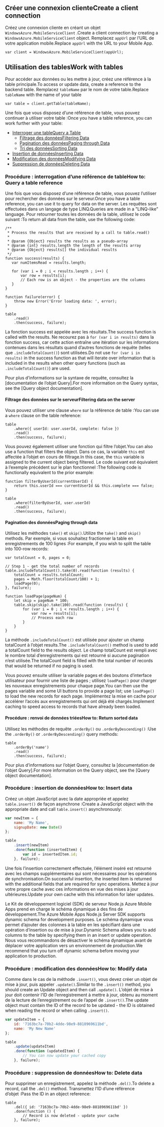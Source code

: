 ## <span data-ttu-id="fd66c-101"><a name="create-client"></a>Créer une connexion cliente</span><span class="sxs-lookup"><span data-stu-id="fd66c-101"><a name="create-client"></a>Create a client connection</span></span>
<span data-ttu-id="fd66c-102">Créez une connexion cliente en créant un objet `WindowsAzure.MobileServiceClient` .</span><span class="sxs-lookup"><span data-stu-id="fd66c-102">Create a client connection by creating a `WindowsAzure.MobileServiceClient` object.</span></span>  <span data-ttu-id="fd66c-103">Remplacez `appUrl` par l’URL de votre application mobile.</span><span class="sxs-lookup"><span data-stu-id="fd66c-103">Replace `appUrl` with the URL to your Mobile App.</span></span>

```
var client = WindowsAzure.MobileServiceClient(appUrl);
```

## <span data-ttu-id="fd66c-104"><a name="table-reference"></a>Utilisation des tables</span><span class="sxs-lookup"><span data-stu-id="fd66c-104"><a name="table-reference"></a>Work with tables</span></span>
<span data-ttu-id="fd66c-105">Pour accéder aux données ou les mettre à jour, créez une référence à la table principale.</span><span class="sxs-lookup"><span data-stu-id="fd66c-105">To access or update data, create a reference to the backend table.</span></span> <span data-ttu-id="fd66c-106">Remplacez `tableName` par le nom de votre table.</span><span class="sxs-lookup"><span data-stu-id="fd66c-106">Replace `tableName` with the name of your table</span></span>

```
var table = client.getTable(tableName);
```

<span data-ttu-id="fd66c-107">Une fois que vous disposez d’une référence de table, vous pouvez continuer à utiliser votre table :</span><span class="sxs-lookup"><span data-stu-id="fd66c-107">Once you have a table reference, you can work further with your table:</span></span>

* [<span data-ttu-id="fd66c-108">Interroger une table</span><span class="sxs-lookup"><span data-stu-id="fd66c-108">Query a Table</span></span>](#querying)
  * [<span data-ttu-id="fd66c-109">Filtrage des données</span><span class="sxs-lookup"><span data-stu-id="fd66c-109">Filtering Data</span></span>](#table-filter)
  * [<span data-ttu-id="fd66c-110">Pagination des données</span><span class="sxs-lookup"><span data-stu-id="fd66c-110">Paging through Data</span></span>](#table-paging)
  * [<span data-ttu-id="fd66c-111">Tri des données</span><span class="sxs-lookup"><span data-stu-id="fd66c-111">Sorting Data</span></span>](#sorting-data)
* [<span data-ttu-id="fd66c-112">Insertion de données</span><span class="sxs-lookup"><span data-stu-id="fd66c-112">Inserting Data</span></span>](#inserting)
* [<span data-ttu-id="fd66c-113">Modification des données</span><span class="sxs-lookup"><span data-stu-id="fd66c-113">Modifying Data</span></span>](#modifying)
* [<span data-ttu-id="fd66c-114">Suppression de données</span><span class="sxs-lookup"><span data-stu-id="fd66c-114">Deleting Data</span></span>](#deleting)

### <span data-ttu-id="fd66c-115"><a name="querying"></a>Procédure : interrogation d’une référence de table</span><span class="sxs-lookup"><span data-stu-id="fd66c-115"><a name="querying"></a>How to: Query a table reference</span></span>
<span data-ttu-id="fd66c-116">Une fois que vous disposez d’une référence de table, vous pouvez l’utiliser pour rechercher des données sur le serveur.</span><span class="sxs-lookup"><span data-stu-id="fd66c-116">Once you have a table reference, you can use it to query for data on the server.</span></span>  <span data-ttu-id="fd66c-117">Les requêtes sont effectuées dans un langage de type LINQ.</span><span class="sxs-lookup"><span data-stu-id="fd66c-117">Queries are made in a "LINQ-like" language.</span></span>
<span data-ttu-id="fd66c-118">Pour retourner toutes les données de la table, utilisez le code suivant :</span><span class="sxs-lookup"><span data-stu-id="fd66c-118">To return all data from the table, use the following code:</span></span>

```
/**
 * Process the results that are received by a call to table.read()
 *
 * @param {Object} results the results as a pseudo-array
 * @param {int} results.length the length of the results array
 * @param {Object} results[] the individual results
 */
function success(results) {
   var numItemsRead = results.length;

   for (var i = 0 ; i < results.length ; i++) {
       var row = results[i];
       // Each row is an object - the properties are the columns
   }
}

function failure(error) {
    throw new Error('Error loading data: ', error);
}

table
    .read()
    .then(success, failure);
```

<span data-ttu-id="fd66c-119">La fonction success est appelée avec les résultats.</span><span class="sxs-lookup"><span data-stu-id="fd66c-119">The success function is called with the results.</span></span>  <span data-ttu-id="fd66c-120">Ne recourez pas à `for (var i in results)` dans la fonction success, car cette action entraîne une itération sur les informations contenues dans les résultats quand d’autres fonctions de requête (telles que `.includeTotalCount()`) sont utilisées.</span><span class="sxs-lookup"><span data-stu-id="fd66c-120">Do not use `for (var i in results)` in the success function as that will iterate over information that is included in the results when other query functions (such as `.includeTotalCount()`) are used.</span></span>

<span data-ttu-id="fd66c-121">Pour plus d’informations sur la syntaxe de requête, consultez la [documentation de l’objet Query].</span><span class="sxs-lookup"><span data-stu-id="fd66c-121">For more information on the Query syntax, see the [Query object documentation].</span></span>

#### <span data-ttu-id="fd66c-122"><a name="table-filter"></a>Filtrage des données sur le serveur</span><span class="sxs-lookup"><span data-stu-id="fd66c-122"><a name="table-filter"></a>Filtering data on the server</span></span>
<span data-ttu-id="fd66c-123">Vous pouvez utiliser une clause `where` sur la référence de table :</span><span class="sxs-lookup"><span data-stu-id="fd66c-123">You can use a `where` clause on the table reference:</span></span>

```
table
    .where({ userId: user.userId, complete: false })
    .read()
    .then(success, failure);
```

<span data-ttu-id="fd66c-124">Vous pouvez également utiliser une fonction qui filtre l’objet.</span><span class="sxs-lookup"><span data-stu-id="fd66c-124">You can also use a function that filters the object.</span></span>  <span data-ttu-id="fd66c-125">Dans ce cas, la variable `this` est affectée à l’objet en cours de filtrage.</span><span class="sxs-lookup"><span data-stu-id="fd66c-125">In this case, the `this` variable is assigned to the current object being filtered.</span></span>  <span data-ttu-id="fd66c-126">Le code suivant est équivalent à l’exemple précédent sur le plan fonctionnel :</span><span class="sxs-lookup"><span data-stu-id="fd66c-126">The following code is functionally equivalent to the prior example:</span></span>

```
function filterByUserId(currentUserId) {
    return this.userId === currentUserId && this.complete === false;
}

table
    .where(filterByUserId, user.userId)
    .read()
    .then(success, failure);
```

#### <span data-ttu-id="fd66c-127"><a name="table-paging"></a>Pagination des données</span><span class="sxs-lookup"><span data-stu-id="fd66c-127"><a name="table-paging"></a>Paging through data</span></span>
<span data-ttu-id="fd66c-128">Utilisez les méthodes `take()` et `skip()`.</span><span class="sxs-lookup"><span data-stu-id="fd66c-128">Utilize the `take()` and `skip()` methods.</span></span>  <span data-ttu-id="fd66c-129">Par exemple, si vous souhaitez fractionner la table en enregistrements de 100 lignes :</span><span class="sxs-lookup"><span data-stu-id="fd66c-129">For example, if you wish to split the table into 100-row records:</span></span>

```
var totalCount = 0, pages = 0;

// Step 1 - get the total number of records
table.includeTotalCount().take(0).read(function (results) {
    totalCount = results.totalCount;
    pages = Math.floor(totalCount/100) + 1;
    loadPage(0);
}, failure);

function loadPage(pageNum) {
    let skip = pageNum * 100;
    table.skip(skip).take(100).read(function (results) {
        for (var i = 0 ; i < results.length ; i++) {
            var row = results[i];
            // Process each row
        }
    }
}
```

<span data-ttu-id="fd66c-130">La méthode `.includeTotalCount()` est utilisée pour ajouter un champ totalCount à l’objet results.</span><span class="sxs-lookup"><span data-stu-id="fd66c-130">The `.includeTotalCount()` method is used to add a totalCount field to the results object.</span></span>  <span data-ttu-id="fd66c-131">Le champ totalCount est rempli avec le nombre total d’enregistrements qui est retourné si aucune pagination n’est utilisée.</span><span class="sxs-lookup"><span data-stu-id="fd66c-131">The totalCount field is filled with the total number of records that would be returned if no paging is used.</span></span>

<span data-ttu-id="fd66c-132">Vous pouvez ensuite utiliser la variable pages et des boutons d’interface utilisateur pour fournir une liste de pages ; utilisez `loadPage()` pour charger les nouveaux enregistrements pour chaque page.</span><span class="sxs-lookup"><span data-stu-id="fd66c-132">You can then use the pages variable and some UI buttons to provide a page list; use `loadPage()` to load the new records for each page.</span></span>  <span data-ttu-id="fd66c-133">Implémentez la mise en cache pour accélérer l’accès aux enregistrements qui ont déjà été chargés.</span><span class="sxs-lookup"><span data-stu-id="fd66c-133">Implement caching to speed access to records that have already been loaded.</span></span>

#### <span data-ttu-id="fd66c-134"><a name="sorting-data"></a>Procédure : renvoi de données triées</span><span class="sxs-lookup"><span data-stu-id="fd66c-134"><a name="sorting-data"></a>How to: Return sorted data</span></span>
<span data-ttu-id="fd66c-135">Utilisez les méthodes de requête `.orderBy()` ou `.orderByDescending()` :</span><span class="sxs-lookup"><span data-stu-id="fd66c-135">Use the `.orderBy()` or `.orderByDescending()` query methods:</span></span>

```
table
    .orderBy('name')
    .read()
    .then(success, failure);
```

<span data-ttu-id="fd66c-136">Pour plus d’informations sur l’objet Query, consultez la [documentation de l’objet Query].</span><span class="sxs-lookup"><span data-stu-id="fd66c-136">For more information on the Query object, see the [Query object documentation].</span></span>

### <span data-ttu-id="fd66c-137"><a name="inserting"></a>Procédure : insertion de données</span><span class="sxs-lookup"><span data-stu-id="fd66c-137"><a name="inserting"></a>How to: Insert data</span></span>
<span data-ttu-id="fd66c-138">Créez un objet JavaScript avec la date appropriée et appelez `table.insert()` de façon asynchrone :</span><span class="sxs-lookup"><span data-stu-id="fd66c-138">Create a JavaScript object with the appropriate date and call `table.insert()` asynchronously:</span></span>

```javascript
var newItem = {
    name: 'My Name',
    signupDate: new Date()
};

table
    .insert(newItem)
    .done(function (insertedItem) {
        var id = insertedItem.id;
    }, failure);
```

<span data-ttu-id="fd66c-139">Une fois l’insertion correctement effectuée, l’élément inséré est retourné avec les champs supplémentaires qui sont nécessaires pour les opérations de synchronisation.</span><span class="sxs-lookup"><span data-stu-id="fd66c-139">On successful insertion, the inserted item is returned with the additional fields that are required for sync operations.</span></span>  <span data-ttu-id="fd66c-140">Mettez à jour votre propre cache avec ces informations en vue des mises à jour ultérieures.</span><span class="sxs-lookup"><span data-stu-id="fd66c-140">Update your own cache with this information for later updates.</span></span>

<span data-ttu-id="fd66c-141">Le Kit de développement logiciel (SDK) de serveur Node.js Azure Mobile Apps prend en charge le schéma dynamique à des fins de développement.</span><span class="sxs-lookup"><span data-stu-id="fd66c-141">The Azure Mobile Apps Node.js Server SDK supports dynamic schema for development purposes.</span></span>  <span data-ttu-id="fd66c-142">Le schéma dynamique vous permet d’ajouter des colonnes à la table en les spécifiant dans une opération d’insertion ou de mise à jour.</span><span class="sxs-lookup"><span data-stu-id="fd66c-142">Dynamic Schema allows you to add columns to the table by specifying them in an insert or update operation.</span></span>  <span data-ttu-id="fd66c-143">Nous vous recommandons de désactiver le schéma dynamique avant de déplacer votre application vers un environnement de production.</span><span class="sxs-lookup"><span data-stu-id="fd66c-143">We recommend that you turn off dynamic schema before moving your application to production.</span></span>

### <span data-ttu-id="fd66c-144"><a name="modifying"></a>Procédure : modification des données</span><span class="sxs-lookup"><span data-stu-id="fd66c-144"><a name="modifying"></a>How to: Modify data</span></span>
<span data-ttu-id="fd66c-145">Comme dans le cas de la méthode `.insert()`, vous devez créer un objet de mise à jour, puis appeler `.update()`.</span><span class="sxs-lookup"><span data-stu-id="fd66c-145">Similar to the `.insert()` method, you should create an Update object and then call `.update()`.</span></span>  <span data-ttu-id="fd66c-146">L’objet de mise à jour doit contenir l’ID de l’enregistrement à mettre à jour, obtenu au moment de la lecture de l’enregistrement ou de l’appel de `.insert()`.</span><span class="sxs-lookup"><span data-stu-id="fd66c-146">The update object must contain the ID of the record to be updated - the ID is obtained when reading the record or when calling `.insert()`.</span></span>

```javascript
var updateItem = {
    id: '7163bc7a-70b2-4dde-98e9-8818969611bd',
    name: 'My New Name'
};

table
    .update(updateItem)
    .done(function (updatedItem) {
        // You can now update your cached copy
    }, failure);
```

### <span data-ttu-id="fd66c-147"><a name="deleting"></a>Procédure : suppression de données</span><span class="sxs-lookup"><span data-stu-id="fd66c-147"><a name="deleting"></a>How to: Delete data</span></span>
<span data-ttu-id="fd66c-148">Pour supprimer un enregistrement, appelez la méthode `.del()`.</span><span class="sxs-lookup"><span data-stu-id="fd66c-148">To delete a record, call the `.del()` method.</span></span>  <span data-ttu-id="fd66c-149">Transmettez l’ID d’une référence d’objet :</span><span class="sxs-lookup"><span data-stu-id="fd66c-149">Pass the ID in an object reference:</span></span>

```
table
    .del({ id: '7163bc7a-70b2-4dde-98e9-8818969611bd' })
    .done(function () {
        // Record is now deleted - update your cache
    }, failure);
```
